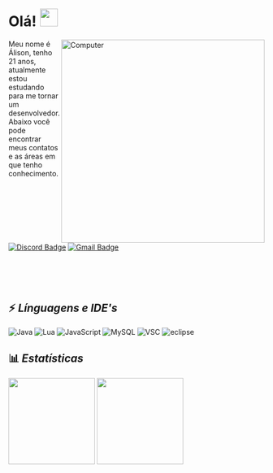 
# Olá! <img src="https://raw.githubusercontent.com/aemmadi/aemmadi/master/wave.gif" width="35px">
<img src="https://i.imgur.com/1Songum.png" min-width="400px" max-width="400px" width="400px" align="right" alt="Computer">

Meu nome é Álison, tenho 21 anos, atualmente estou estudando para me tornar um desenvolvedor. Abaixo você pode encontrar meus contatos e as áreas em que tenho conhecimento.

[![Discord Badge](https://img.shields.io/badge/-Álison%233220-26057F?style=for-the-badge&square&logo=Discord&logoColor=fff)](Álison#3464)
[![Gmail Badge](https://img.shields.io/badge/-alisonlg78511@gmail.com-15045D?style=for-the-badge&square&logo=Gmail&logoColor=fff&link=mailto:alisonlg78511+github@gmail.com)](mailto:alisonlg78511+github@gmail.com)
<br>
<br>
<br>
<br>
<br>

## ⚡ *Línguagens e IDE's*
![Java](https://img.shields.io/badge/-Java-26057F?style=for-the-badge&logo=CoffeeScript&logoColor=fff)
![Lua](https://img.shields.io/badge/-lua-15045D?style=for-the-badge&logo=lua&logoColor=fff)
![JavaScript](https://img.shields.io/badge/-JavaScript-15045D?style=for-the-badge&logo=JavaScript&logoColor=fff)
![MySQL](https://img.shields.io/badge/-MySQL-26057F?style=for-the-badge&logo=MySQL&logoColor=fff)
![VSC](https://img.shields.io/badge/-VSC-15045D?style=for-the-badge&logo=visual-studio-code&logoColor=fff)
![eclipse](https://img.shields.io/badge/-eclipse-26057F?style=for-the-badge&logo=eclipse&logoColor=fff) 

## 📊 ***Estatísticas***
<img src="https://github-readme-stats.vercel.app/api?username=Alisonlg&show_icons=true&theme=radical&title_color=fff&text_color=fff&icon_color=26057F&border_color=15045D&bg_color=080B1F" height="170px">
<img src="https://github-readme-stats.vercel.app/api/top-langs/?username=Alisonlg&show_icons=true&theme=radical&title_color=fff&text_color=fff&icon_color=26057F&border_color=15045D&bg_color=080B1F" height="170px">
